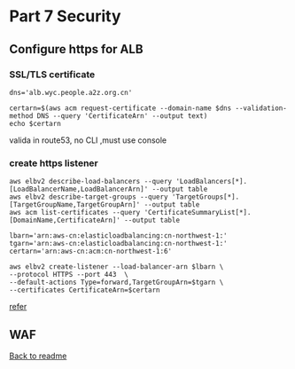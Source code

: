 # Part 7 Security

## Configure https for ALB

### SSL/TLS certificate
```
dns='alb.wyc.people.a2z.org.cn'
```
```
certarn=$(aws acm request-certificate --domain-name $dns --validation-method DNS --query 'CertificateArn' --output text)
echo $certarn
```
valida in route53, no CLI ,must use console
### create https listener
```
aws elbv2 describe-load-balancers --query 'LoadBalancers[*].[LoadBalancerName,LoadBalancerArn]' --output table
aws elbv2 describe-target-groups --query 'TargetGroups[*].[TargetGroupName,TargetGroupArn]' --output table
aws acm list-certificates --query 'CertificateSummaryList[*].[DomainName,CertificateArn]' --output table
```

```
lbarn='arn:aws-cn:elasticloadbalancing:cn-northwest-1:'
tgarn='arn:aws-cn:elasticloadbalancing:cn-northwest-1:'
certarn='arn:aws-cn:acm:cn-northwest-1:6'
```

```
aws elbv2 create-listener --load-balancer-arn $lbarn \
--protocol HTTPS --port 443  \
--default-actions Type=forward,TargetGroupArn=$tgarn \
--certificates CertificateArn=$certarn
```

[refer](https://docs.aws.amazon.com/cli/latest/reference/elbv2/create-listener.html#:~:text=%2D%2D-,certificates,-(list))

## WAF



[Back to readme](readme.md)
